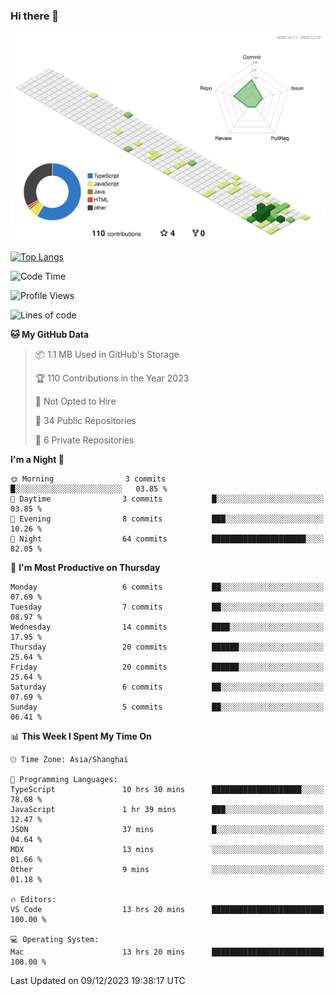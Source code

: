 ### Hi there 👋

![](./profile-3d-contrib/profile-green-animate.svg)

 

[![Top Langs](https://github-readme-stats.vercel.app/api/top-langs/?username=RunnningDogg)](https://github.com/anuraghazra/github-readme-stats)


 

<!--START_SECTION:waka-->
![Code Time](http://img.shields.io/badge/Code%20Time-30%20hrs%2031%20mins-blue)

![Profile Views](http://img.shields.io/badge/Profile%20Views-7-blue)

![Lines of code](https://img.shields.io/badge/From%20Hello%20World%20I%27ve%20Written-205.0%20thousand%20lines%20of%20code-blue)

**🐱 My GitHub Data** 

> 📦 1.1 MB Used in GitHub's Storage 
 > 
> 🏆 110 Contributions in the Year 2023
 > 
> 🚫 Not Opted to Hire
 > 
> 📜 34 Public Repositories 
 > 
> 🔑 6 Private Repositories 
 > 
**I'm a Night 🦉** 

```text
🌞 Morning                3 commits           █░░░░░░░░░░░░░░░░░░░░░░░░   03.85 % 
🌆 Daytime                3 commits           █░░░░░░░░░░░░░░░░░░░░░░░░   03.85 % 
🌃 Evening                8 commits           ███░░░░░░░░░░░░░░░░░░░░░░   10.26 % 
🌙 Night                  64 commits          █████████████████████░░░░   82.05 % 
```
📅 **I'm Most Productive on Thursday** 

```text
Monday                   6 commits           ██░░░░░░░░░░░░░░░░░░░░░░░   07.69 % 
Tuesday                  7 commits           ██░░░░░░░░░░░░░░░░░░░░░░░   08.97 % 
Wednesday                14 commits          ████░░░░░░░░░░░░░░░░░░░░░   17.95 % 
Thursday                 20 commits          ██████░░░░░░░░░░░░░░░░░░░   25.64 % 
Friday                   20 commits          ██████░░░░░░░░░░░░░░░░░░░   25.64 % 
Saturday                 6 commits           ██░░░░░░░░░░░░░░░░░░░░░░░   07.69 % 
Sunday                   5 commits           ██░░░░░░░░░░░░░░░░░░░░░░░   06.41 % 
```


📊 **This Week I Spent My Time On** 

```text
🕑︎ Time Zone: Asia/Shanghai

💬 Programming Languages: 
TypeScript               10 hrs 30 mins      ████████████████████░░░░░   78.68 % 
JavaScript               1 hr 39 mins        ███░░░░░░░░░░░░░░░░░░░░░░   12.47 % 
JSON                     37 mins             █░░░░░░░░░░░░░░░░░░░░░░░░   04.64 % 
MDX                      13 mins             ░░░░░░░░░░░░░░░░░░░░░░░░░   01.66 % 
Other                    9 mins              ░░░░░░░░░░░░░░░░░░░░░░░░░   01.18 % 

🔥 Editors: 
VS Code                  13 hrs 20 mins      █████████████████████████   100.00 % 

💻 Operating System: 
Mac                      13 hrs 20 mins      █████████████████████████   100.00 % 
```


 Last Updated on 09/12/2023 19:38:17 UTC
<!--END_SECTION:waka-->
